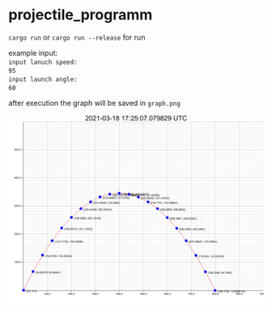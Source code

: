# projectile_programm

`cargo run` or `cargo run --release` for run

example input:  
`input lanuch speed:`  
`95`  
`input launch angle:`  
`60`  

after execution the graph will be saved in `graph.png`  

![example](example.png)
